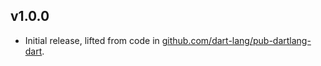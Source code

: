 ## v1.0.0
 * Initial release, lifted from code in
   [github.com/dart-lang/pub-dartlang-dart](https://github.com/dart-lang/pub-dartlang-dart).
